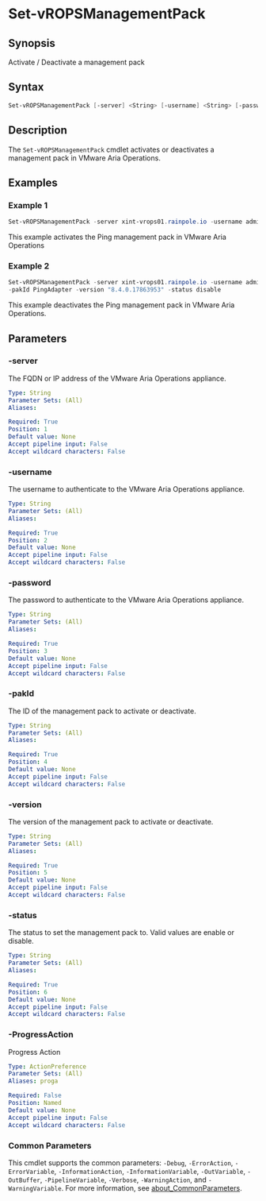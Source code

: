 # Set-vROPSManagementPack

## Synopsis

Activate / Deactivate a management pack

## Syntax

```powershell
Set-vROPSManagementPack [-server] <String> [-username] <String> [-password] <String> [-pakId] <String> [-version] <String> [-status] <String> [-ProgressAction <ActionPreference>] [<CommonParameters>]
```

## Description

The `Set-vROPSManagementPack` cmdlet activates or deactivates a management pack in VMware Aria Operations.

## Examples

### Example 1

```powershell
Set-vROPSManagementPack -server xint-vrops01.rainpole.io -username admin -password VMw@re1! -pakId PingAdapter -version "8.4.0.17863953" -status enable
```

This example activates the Ping management pack in VMware Aria Operations

### Example 2

```powershell
Set-vROPSManagementPack -server xint-vrops01.rainpole.io -username admin -password VMw@re1!
-pakId PingAdapter -version "8.4.0.17863953" -status disable
```

This example deactivates the Ping management pack in VMware Aria Operations.

## Parameters

### -server

The FQDN or IP address of the VMware Aria Operations appliance.

```yaml
Type: String
Parameter Sets: (All)
Aliases:

Required: True
Position: 1
Default value: None
Accept pipeline input: False
Accept wildcard characters: False
```

### -username

The username to authenticate to the VMware Aria Operations appliance.

```yaml
Type: String
Parameter Sets: (All)
Aliases:

Required: True
Position: 2
Default value: None
Accept pipeline input: False
Accept wildcard characters: False
```

### -password

The password to authenticate to the VMware Aria Operations appliance.

```yaml
Type: String
Parameter Sets: (All)
Aliases:

Required: True
Position: 3
Default value: None
Accept pipeline input: False
Accept wildcard characters: False
```

### -pakId

The ID of the management pack to activate or deactivate.

```yaml
Type: String
Parameter Sets: (All)
Aliases:

Required: True
Position: 4
Default value: None
Accept pipeline input: False
Accept wildcard characters: False
```

### -version

The version of the management pack to activate or deactivate.

```yaml
Type: String
Parameter Sets: (All)
Aliases:

Required: True
Position: 5
Default value: None
Accept pipeline input: False
Accept wildcard characters: False
```

### -status

The status to set the management pack to. Valid values are enable or disable.

```yaml
Type: String
Parameter Sets: (All)
Aliases:

Required: True
Position: 6
Default value: None
Accept pipeline input: False
Accept wildcard characters: False
```

### -ProgressAction

Progress Action

```yaml
Type: ActionPreference
Parameter Sets: (All)
Aliases: proga

Required: False
Position: Named
Default value: None
Accept pipeline input: False
Accept wildcard characters: False
```

### Common Parameters

This cmdlet supports the common parameters: `-Debug`, `-ErrorAction`, `-ErrorVariable`, `-InformationAction`, `-InformationVariable`, `-OutVariable`, `-OutBuffer`, `-PipelineVariable`, `-Verbose`, `-WarningAction`, and `-WarningVariable`. For more information, see [about_CommonParameters](http://go.microsoft.com/fwlink/?LinkID=113216).
